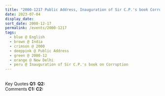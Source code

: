 ```yaml
---
title: "2000-1217 Public Address, Inauguration of Sir C.P.'s book Corruption India's Enemy Within, New Delhi, India"
date: 2023-07-04
display_date: 
sort_date: 2000-12-17
permalink: /events/2000-1217
tags:
  - blue @ English
  - brown @ India
  - crimson @ 2000
  - deeppink @ Public Address
  - green @ 2000-12
  - orange @ New Delhi
  - peru @ Inauguration of Sir C.P.'s book on Corruption
---
```


<br>

<wave-list>
  <list-title color="DarkSeaGreen" width="55">Key Quotes</list-title>
  <list-item color="BlanchedAlmond" width="280"><b>Q1:</b> <i></i></list-item>
  <list-item color="Lavender" width="280"><b>Q2:</b> <i></i></list-item>
</wave-list>

<br>

<wave-list>
  <list-title color="DarkSeaGreen" width="55">Comments</list-title>
  <list-item color="BlanchedAlmond" width="280"><b>C1:</b> <i></i></list-item>
  <list-item color="Lavender" width="280"><b>C2:</b> <i></i></list-item>
</wave-list>